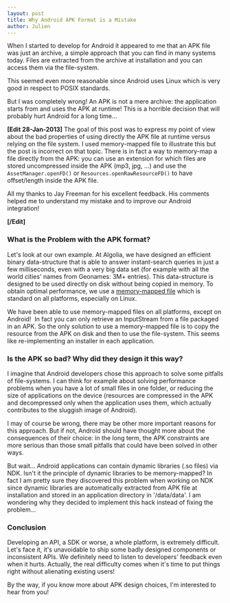 ```yaml
---
layout: post
title: Why Android APK Format is a Mistake
author: Julien
---
```


When I started to develop for Android it appeared to me that an APK file was
just an archive, a simple approach that you can find in many systems today.
Files are extracted from the archive at installation and you can access them
via the file-system.

This seemed even more reasonable since Android uses Linux which is very good
in respect to POSIX standards.

But I was completely wrong! An APK is not a mere archive: the application
starts from and uses the APK at runtime! This is a horrible decision that will
probably hurt Android for a long time...

**[Edit 28-Jan-2013]** The goal of this post was to express my point of view about the bad properties of using directly the APK file at runtime versus relying on the file system. I used memory-mapped file to illustrate this but the post is incorrect on that topic. There is in fact a way to memory-map a file directly from the APK: you can use an extension for which files are stored uncompressed inside the APK (mp3, jpg, ...) and use the `AssetManager.openFD()` or `Resources.openRawResourceFD()` to have offset/length inside the APK file.

All my thanks to Jay Freeman for his excellent feedback. His comments helped
me to understand my mistake and to improve our Android integration!

**[/Edit]**  

### What is the Problem with the APK format?

Let's look at our own example. At Algolia, we have designed an efficient
binary data-structure that is able to answer instant-search queries in just a
few milliseconds, even with a very big data set (for example with all the
world cities' names from Geonames: 3M+ entries). This data-structure is
designed to be used directly on disk without being copied in memory. To obtain
optimal performance, we use a [memory-mapped
file][1] which is standard on
all platforms, especially on Linux.

We have been able to use memory-mapped files on all platforms, except on
Android!  In fact you can only retrieve an InputStream from a file packaged in
an APK. So the only solution to use a memory-mapped file is to copy the
resource from the APK on disk and then to use the file-system. This seems like
re-implementing an installer in each application.

### Is the APK so bad? Why did they design it this way?

I imagine that Android developers chose this approach to solve some pitfalls
of file-systems. I can think for example about solving performance problems
when you have a lot of small files in one folder, or reducing the size of
applications on the device (resources are compressed in the APK and
decompressed only when the application uses them, which actually contributes
to the sluggish image of Android).

I may of course be wrong, there may be other more important reasons for this
approach. But if not, Android should have thought more about the consequences
of their choice: in the long term, the APK constraints are more serious than
those small pitfalls that could have been solved in other ways.

But wait... Android applications can contain dynamic libraries (.so files) via
NDK. Isn't it the principle of dynamic libraries to be memory-mapped? In fact
I am pretty sure they discovered this problem when working on NDK since
dynamic libraries are automatically extracted from APK file at installation
and stored in an application directory in '/data/data'. I am wondering why
they decided to implement this hack instead of fixing the problem...

### Conclusion

Developing an API, a SDK or worse, a whole platform, is extremely difficult.
Let's face it, it's unavoidable to ship some badly designed components or
inconsistent APIs. We definitely need to listen to developers' feedback even
when it hurts. Actually, the real difficulty comes when it's time to put
things right without alienating existing users!

By the way, if you know more about APK design choices, I'm interested to hear
from you!


[1]: http://en.wikipedia.org/wiki/Memory-mapped_file
